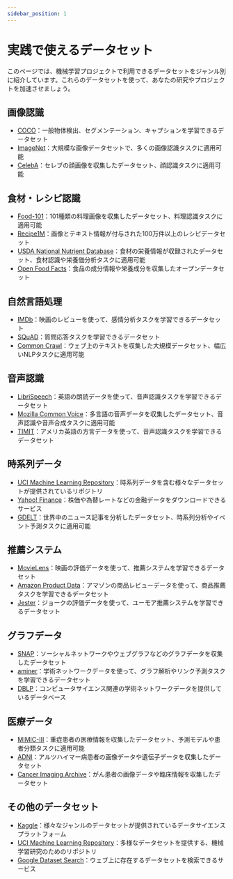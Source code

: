 ```yaml
---
sidebar_position: 1
---
```


# 実践で使えるデータセット

このページでは、機械学習プロジェクトで利用できるデータセットをジャンル別に紹介しています。これらのデータセットを使って、あなたの研究やプロジェクトを加速させましょう。

## 画像認識

- [COCO](https://cocodataset.org/)：一般物体検出、セグメンテーション、キャプションを学習できるデータセット
- [ImageNet](http://www.image-net.org/)：大規模な画像データセットで、多くの画像認識タスクに適用可能
- [CelebA](http://mmlab.ie.cuhk.edu.hk/projects/CelebA.html)：セレブの顔画像を収集したデータセット、顔認識タスクに適用可能

## 食材・レシピ認識

- [Food-101](https://data.vision.ee.ethz.ch/cvl/datasets_extra/food-101/)：101種類の料理画像を収集したデータセット、料理認識タスクに適用可能
- [Recipe1M](http://pic2recipe.csail.mit.edu/)：画像とテキスト情報が付与された100万件以上のレシピデータセット
- [USDA National Nutrient Database](https://fdc.nal.usda.gov/)：食材の栄養情報が収録されたデータセット、食材認識や栄養価分析タスクに適用可能
- [Open Food Facts](https://world.openfoodfacts.org/)：食品の成分情報や栄養成分を収集したオープンデータセット

## 自然言語処理

- [IMDb](https://ai.stanford.edu/~amaas/data/sentiment/)：映画のレビューを使って、感情分析タスクを学習できるデータセット
- [SQuAD](https://rajpurkar.github.io/SQuAD-explorer/)：質問応答タスクを学習できるデータセット
- [Common Crawl](https://commoncrawl.org/)：ウェブ上のテキストを収集した大規模データセット、幅広いNLPタスクに適用可能

## 音声認識

- [LibriSpeech](http://www.openslr.org/12/)：英語の朗読データを使って、音声認識タスクを学習できるデータセット
- [Mozilla Common Voice](https://commonvoice.mozilla.org/en/datasets)：多言語の音声データを収集したデータセット、音声認識や音声合成タスクに適用可能
- [TIMIT](https://catalog.ldc.upenn.edu/LDC93S1)：アメリカ英語の方言データを使って、音声認識タスクを学習できるデータセット

## 時系列データ

- [UCI Machine Learning Repository](https://archive.ics.uci.edu/ml/index.php)：時系列データを含む様々なデータセットが提供されているリポジトリ
- [Yahoo! Finance](https://finance.yahoo.com/)：株価や為替レートなどの金融データをダウンロードできるサービス
- [GDELT](https://www.gdeltproject.org/)：世界中のニュース記事を分析したデータセット、時系列分析やイベント予測タスクに適用可能

## 推薦システム

- [MovieLens](https://grouplens.org/datasets/movielens/)：映画の評価データを使って、推薦システムを学習できるデータセット
- [Amazon Product Data](http://jmcauley.ucsd.edu/data/amazon/)：アマゾンの商品レビューデータを使って、商品推薦タスクを学習できるデータセット
- [Jester](http://eigentaste.berkeley.edu/dataset/)：ジョークの評価データを使って、ユーモア推薦システムを学習できるデータセット

## グラフデータ

- [SNAP](https://snap.stanford.edu/data/)：ソーシャルネットワークやウェブグラフなどのグラフデータを収集したデータセット
- [aminer](https://www.aminer.cn/data-sna)：学術ネットワークデータを使って、グラフ解析やリンク予測タスクを学習できるデータセット
- [DBLP](https://dblp.org/)：コンピュータサイエンス関連の学術ネットワークデータを提供しているデータベース

## 医療データ

- [MIMIC-III](https://mimic.mit.edu/)：重症患者の医療情報を収集したデータセット、予測モデルや患者分類タスクに適用可能
- [ADNI](http://adni.loni.usc.edu/)：アルツハイマー病患者の画像データや遺伝子データを収集したデータセット
- [Cancer Imaging Archive](https://www.cancerimagingarchive.net/)：がん患者の画像データや臨床情報を収集したデータセット

## その他のデータセット

- [Kaggle](https://www.kaggle.com/datasets)：様々なジャンルのデータセットが提供されているデータサイエンスプラットフォーム
- [UCI Machine Learning Repository](https://archive.ics.uci.edu/ml/index.php)：多様なデータセットを提供する、機械学習研究のためのリポジトリ
- [Google Dataset Search](https://datasetsearch.research.google.com/)：ウェブ上に存在するデータセットを検索できるサービス
